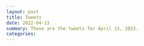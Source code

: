 ```yaml
---
layout: post
title: Tweets
date: 2022-04-13
summary: These are the tweets for April 13, 2022.
categories:
---
```


